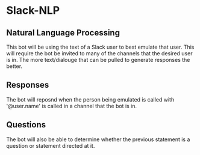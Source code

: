 # Slack-NLP

## Natural Language Processing

This bot will be using the text of a Slack user to best emulate that user. 
This will require the bot be invited to many of the channels that the desired 
user is in. The more text/dialouge that can be pulled to generate responses 
the better. 

## Responses

The bot will reposnd when the person being emulated is called with '@user.name' 
is called in a channel that the bot is in.

## Questions

The bot will also be able to determine whether the previous statement is a 
question or statement directed at it. 

